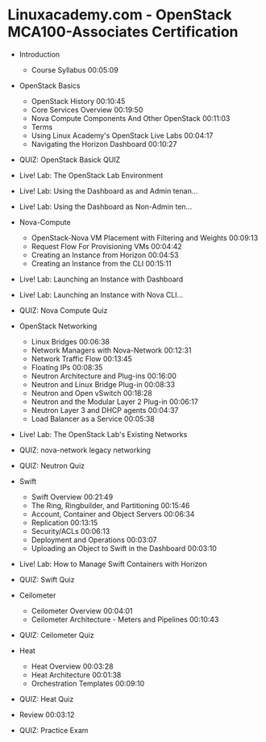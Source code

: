 # Linuxacademy.com - OpenStack MCA100-Associates Certification

* Introduction
  * Course Syllabus 00:05:09
  
* OpenStack Basics
  * OpenStack History  00:10:45
  * Core Services Overview  00:19:50
  * Nova Compute Components And Other OpenStack  00:11:03
  * Terms
  * Using Linux Academy's OpenStack Live Labs  00:04:17
  * Navigating the Horizon Dashboard  00:10:27

* QUIZ: OpenStack Basick QUIZ
* Live! Lab: The OpenStack Lab Environment
* Live! Lab: Using the Dashboard as and Admin tenan...
* Live! Lab: Using the Dashboard as Non-Admin ten...

* Nova-Compute
  * OpenStack-Nova VM Placement with Filtering and Weights  00:09:13
  * Request Flow For Provisioning VMs  00:04:42
  * Creating an Instance from Horizon  00:04:53
  * Creating an Instance from the CLI  00:15:11

* Live! Lab: Launching an Instance with Dashboard
* Live! Lab: Launching an Instance with Nova CLI...
* QUIZ: Nova Compute Quiz

* OpenStack Networking
  * Linux Bridges  00:06:38
  * Network Managers with Nova-Network  00:12:31
  * Network Traffic Flow  00:13:45
  * Floating IPs  00:08:35
  * Neutron Architecture and Plug-ins  00:16:00
  * Neutron and Linux Bridge Plug-in  00:08:33
  * Neutron and Open vSwitch  00:18:28
  * Neutron and the Modular Layer 2 Plug-in 00:06:17
  * Neutron Layer 3 and DHCP agents 00:04:37
  * Load Balancer as a Service 00:05:38
  
* Live! Lab: The OpenStack Lab's Existing Networks
* QUIZ: nova-network legacy networking
* QUIZ: Neutron Quiz

* Swift
  * Swift Overview 00:21:49
  * The Ring, Ringbuilder, and Partitioning  00:15:46
  * Account, Container and Object Servers  00:06:34
  * Replication  00:13:15
  * Security/ACLs  00:06:13
  * Deployment and Operations  00:03:07
  * Uploading an Object to Swift in the Dashboard  00:03:10
  
* Live! Lab: How to Manage Swift Containers with Horizon
* QUIZ: Swift Quiz

* Ceilometer
  * Ceilometer Overview  00:04:01
  * Ceilometer Architecture - Meters and Pipelines  00:10:43
  
* QUIZ: Ceilometer Quiz

* Heat
  * Heat Overview  00:03:28
  * Heat Architecture  00:01:38
  * Orchestration Templates  00:09:10
  
* QUIZ: Heat Quiz

* Review 00:03:12
* QUIZ: Practice Exam
